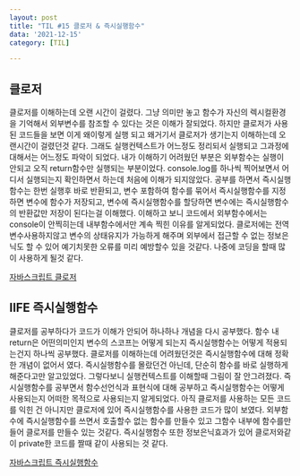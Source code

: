 ```yaml
---
layout: post
title: "TIL #15 클로저 & 즉시실행함수"
data: '2021-12-15'
category: [TIL]

---
```

## 클로저
클로저를 이해하는데 오랜 시간이 걸렸다. 그냥 의미만 놓고 함수가 자신의 렉시컬환경을 기억해서 외부변수를 참조할 수 있다는 것은 이해가 잘되었다. 하지만 클로저가 사용된 코드들을 보면 이게 왜이렇게 실행 되고 왜거기서 클로저가 생기는지 이해하는데 오랜시간이 걸렸던것 같다. 그래도 실행컨텍스트가 어느정도 정리되서 실행되고 그과정에대해서는 어느정도 파악이 되었다. 내가 이해하기 어려웠던 부분은 외부함수는 실행이 안되고 오직 return함수만 실행되는 부분이었다. console.log를 하나씩 찍어보면서 어디서 실행되는지 확인하면서 하는데 처음에 이해가 되지않았다. 공부를 하면서 즉시실행함수는 한번 실행후 바로 반환되고, 변수 포함하여 함수를 묶어서 즉시실행함수를 지정하면 변수에 함수가 저장되고, 변수에 즉시실행함수를 할당하면 변수에는 즉시실행함수의 반환값만 저장이 된다는걸 이해했다. 이해하고 보니 코드에서 외부함수에서는 console이 안찍히는데 내부함수에서만 계속 찍힌 이유를 알게되었다. 클로저에는 전역변수사용하지않고 변수의 상태유지가 가능하게 해주며 외부에서 접근할 수 없는 정보은닉도 할 수 있어 예기치못한 오류를 미리 예방할수 있을 것같다. 나중에 코딩을 할때 많이 사용하게 될것 같다. 

<a href="/javascript/js_closure">자바스크립트 클로저</a>


## IIFE 즉시실행함수
클로저를 공부하다가 코드가 이해가 안되어 하나하나 개념을 다시 공부했다. 함수 내 return은 어떤의미인지 변수의 스코프는 어떻게 되는지 즉시실행함수는 어떻게 적용되는건지 하나씩 공부했다. 클로저를 이해하는데 어려웠던것은 즉시실행함수에 대해 정확한 개념이 없어서 였다. 즉시실행함수를 몰랐던건 아닌데, 단순히 함수를 바로 실행하게 해준다고만 알고있었다. 그렇다보니 실행컨텍스트를 이해할때 그림이 잘 안그려졌다. 즉시실행함수를 공부면서 함수선언식과 표현식에 대해 공부하고 즉시실행함수는 어떻게 사용되는지 어떠한 목적으로 사용되는지 알게되었다. 아직 클로저를 사용하는 모든 코드를 익힌 건 아니지만 클로저에 있어 즉시실행함수를 사용한 코드가 많이 보였다. 외부함수에 즉시실행함수를 쓰면서 호출할수 없는 함수를 만들수 있고 그함수 내부에 함수를만들어 클로저를 만들수 있는 것같다. 즉시실행함수 또한 정보은닉효과가 있어 클로저와같이 private한 코드를 짤때 같이 사용되는 것 같다.   

<a href="/javascript/js_iife">자바스크립트 즉시실행함수</a>
